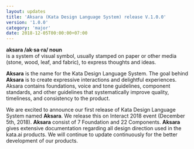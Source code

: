 ```yaml
---
layout: updates
title: 'Aksara (Kata Design Language System) release V.1.0.0'
version: '1.0.0'
category: 'major'
date: 2018-12-05T00:00:00+07:00
---
```


**aksara /ak·sa·ra/ noun**<br />
is a system of visual symbol, usually stamped on paper or other media (stone, wood, leaf, and fabric), to express thoughts and ideas.

**Aksara** is the name for the Kata Design Language System. The goal behind **Aksara** is to create expressive interactions and delightful experiences. Aksara contains foundations, voice and tone guidelines, component standards, and other guidelines that systematically improve quality, timeliness, and consistency to the product.

We are excited to announce our first release of Kata Design Language System named **Aksara**. We release this on Interact 2018 event (December 5th, 2018). **Aksara** consist of 7 Foundation and 22 Components. **Aksara** gives extensive documentation regarding all design direction used in the kata.ai products. We will continue to update continuously for the better development of our products.
